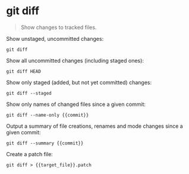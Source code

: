 git diff
========

> Show changes to tracked files.

Show unstaged, uncommitted changes:

    git diff

Show all uncommitted changes (including staged ones):

    git diff HEAD

Show only staged (added, but not yet committed) changes:

    git diff --staged

Show only names of changed files since a given commit:

    git diff --name-only {{commit}}

Output a summary of file creations, renames and mode changes since a given commit:

    git diff --summary {{commit}}

Create a patch file:

    git diff > {{target_file}}.patch
